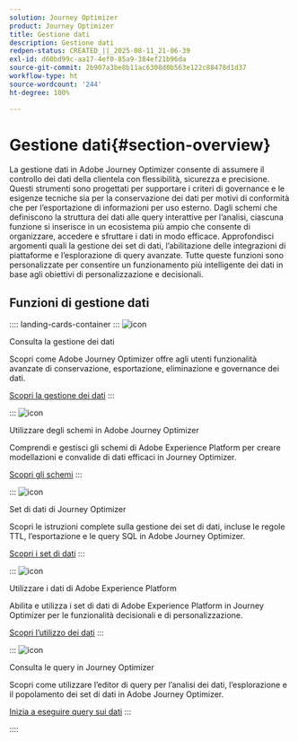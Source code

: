 ```yaml
---
solution: Journey Optimizer
product: Journey Optimizer
title: Gestione dati
description: Gestione dati
redpen-status: CREATED_||_2025-08-11_21-06-39
exl-id: d60bd99c-aa17-4ef0-85a9-384ef21b96da
source-git-commit: 2b907a3be8b11ac6308d0b563e122c88478d1d37
workflow-type: ht
source-wordcount: '244'
ht-degree: 100%

---
```


# Gestione dati{#section-overview}

La gestione dati in Adobe Journey Optimizer consente di assumere il controllo dei dati della clientela con flessibilità, sicurezza e precisione. Questi strumenti sono progettati per supportare i criteri di governance e le esigenze tecniche sia per la conservazione dei dati per motivi di conformità che per l’esportazione di informazioni per uso esterno. Dagli schemi che definiscono la struttura dei dati alle query interattive per l’analisi, ciascuna funzione si inserisce in un ecosistema più ampio che consente di organizzare, accedere e sfruttare i dati in modo efficace. Approfondisci argomenti quali la gestione dei set di dati, l’abilitazione delle integrazioni di piattaforme e l’esplorazione di query avanzate. Tutte queste funzioni sono personalizzate per consentire un funzionamento più intelligente dei dati in base agli obiettivi di personalizzazione e decisionali.

## Funzioni di gestione dati

:::: landing-cards-container
:::
![icon](https://cdn.experienceleague.adobe.com/icons/book.svg)

Consulta la gestione dei dati

Scopri come Adobe Journey Optimizer offre agli utenti funzionalità avanzate di conservazione, esportazione, eliminazione e governance dei dati.

[Scopri la gestione dei dati](../using/data/gs-data.md)
:::

:::
![icon](https://cdn.experienceleague.adobe.com/icons/puzzle-piece.svg)

Utilizzare degli schemi in Adobe Journey Optimizer

Comprendi e gestisci gli schemi di Adobe Experience Platform per creare modellazioni e convalide di dati efficaci in Journey Optimizer.

[Scopri gli schemi](../using/data/get-started-schemas.md)
:::

:::
![icon](https://cdn.experienceleague.adobe.com/icons/database.svg)

Set di dati di Journey Optimizer

Scopri le istruzioni complete sulla gestione dei set di dati, incluse le regole TTL, l’esportazione e le query SQL in Adobe Journey Optimizer.

[Scopri i set di dati](datasets-landing-page.md)
:::

:::
![icon](https://cdn.experienceleague.adobe.com/icons/bullseye.svg)

Utilizzare i dati di Adobe Experience Platform

Abilita e utilizza i set di dati di Adobe Experience Platform in Journey Optimizer per le funzionalità decisionali e di personalizzazione.

[Scopri l’utilizzo dei dati](../using/data/lookup-aep-data.md)
:::

:::
![icon](https://cdn.experienceleague.adobe.com/icons/chart-line.svg)

Consulta le query in Journey Optimizer

Scopri come utilizzare l’editor di query per l’analisi dei dati, l’esplorazione e il popolamento dei set di dati in Adobe Journey Optimizer.

[Inizia a eseguire query sui dati](../using/data/get-started-queries.md)
:::

::::
